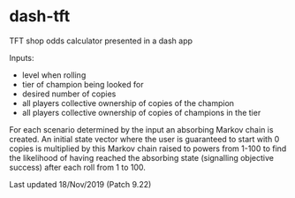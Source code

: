 # dash-tft
 TFT shop odds calculator presented in a dash app
 
 
 Inputs:
 * level when rolling 
 * tier of champion being looked for 
 * desired number of copies 
 * all players collective ownership of copies of the champion 
 * all players collective ownership of copies of champions in the tier 
 
 
 For each scenario determined by the input an absorbing Markov chain is created. An initial state vector where the user is guaranteed to start with 0 copies is multiplied by this Markov chain raised to powers from 1-100 to find the likelihood of having reached the absorbing state (signalling objective success) after each roll from 1 to 100.
 

Last updated 18/Nov/2019 (Patch 9.22)

